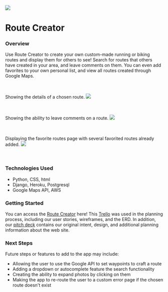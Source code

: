 <img src="https://i.imgur.com/bJQP889.png">

# Route Creator



### Overview

Use Route Creator to create your own custom-made running or biking routes and display them for others to see! Search for routes that others have created in your area, and leave comments on them. You can even add favorites to your own personal list, and view all routes created through Google Maps.<br><br><br>

Showing the details of a chosen route.
<img src="https://imgur.com/hUDTc5g.png"><br><br><br>


Showing the ability to leave comments on a route.
<img src="https://imgur.com/tXdHHEM.png"><br><br><br>


Displaying the favorite routes page with several favorited routes already added.
<img src="https://imgur.com/9i6Oh5H.png"><br><br><br>




### Technologies Used

-  Python, CSS, html
-  Django, Heroku, Postgresql
-  Google Maps API, AWS



### Getting Started

You can access the [Route Creator](https://routefind.herokuapp.com/about/) here! This [Trello](https://trello.com/b/K5SbwLiw/project-3-planning) was used in the planning process, including our user stories, wireframes, and the ERD. In addition, our [pitch deck](https://docs.google.com/presentation/d/1eqTayhXysYI5qBv2TQ410lI_BT00qZ2r_rxpS-1_LxU/edit) contains our original intent, design, and additional planning information about the web site.



### Next Steps

Future steps or features to add to the app may include:

-  Allowing the user to use the Google API to set waypoints to craft a route
-  Adding a dropdown or autocomplete feature the search functionality
-  Creating the ability to expand photos by clicking on them
-  Making the app to re-route the user to a custom error page if the chosen route doesn't exist

